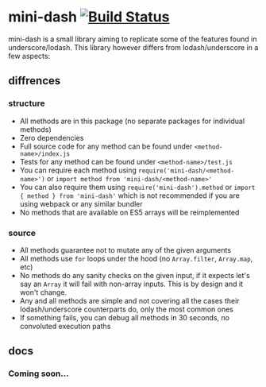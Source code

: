 # mini-dash [![Build Status](https://travis-ci.org/healthiers/mini-dash.svg?branch=master)](https://travis-ci.org/healthiers/mini-dash)

mini-dash is a small library aiming to replicate some of the features found in underscore/lodash. This library however differs from lodash/underscore in a few aspects:

## diffrences

### structure
* All methods are in this package (no separate packages for individual methods)
* Zero dependencies
* Full source code for any method can be found under `<method-name>/index.js`
* Tests for any method can be found under `<method-name>/test.js`
* You can require each method using `require('mini-dash/<method-name>')` or `import method from 'mini-dash/<method-name>'`
* You can also require them using `require('mini-dash').method` or `import { method } from 'mini-dash'` which is not recommended if you are using webpack or any similar bundler
* No methods that are available on ES5 arrays will be reimplemented

### source
* All methods guarantee not to mutate any of the given arguments
* All methods use `for` loops under the hood (no `Array.filter`, `Array.map`, etc)
* No methods do any sanity checks on the given input, if it expects let's say an `Array` it will fail with non-array inputs. This is by design and it won't change.
* Any and all methods are simple and not covering all the cases their lodash/underscore counterparts do, only the most common ones
* If something fails, you can debug all methods in 30 seconds, no convoluted execution paths

## docs
### Coming soon...